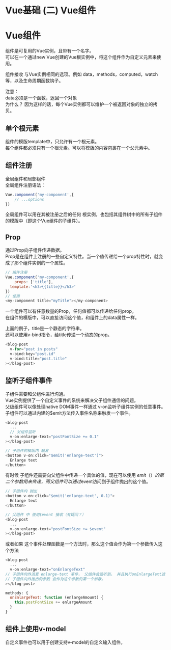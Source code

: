 # Vue基础 (二) Vue组件

<a name="Mbg1d"></a>
# Vue组件
组件是可复用的Vue实例，且带有一个名字。<br />可以在一个通过new Vue创建的Vue根实例中，将这个组件作为自定义元素来使用。

组件接收 与Vue实例相同的选项。例如 data，methods，computed，watch等，以及生命周期函数钩子。

注意：<br />data必须是一个函数，返回一个对象<br />为什么？ 因为这样的话，每个Vue实例都可以维护一个被返回对象的独立的拷贝。
<a name="kkLjN"></a>
## 单个根元素
组件的模版template中，只允许有一个根元素。<br />每个组件都必须只有一个根元素。可以将模版的内容包裹在一个父元素中。

<a name="QObe0"></a>
## 组件注册
全局组件和局部组件<br />全局组件注册语法：

```javascript
Vue.component('my-component',{ 
	// ...options
})
```

全局组件可以用在其被注册之后的任何 根实例，也包括其组件树中的所有子组件的模版中（即这个Vue组件的子组件）。


<a name="fAYtQ"></a>
## Prop
通过Prop向子组件传递数据。<br />Prop是在组件上注册的一些自定义特性。当一个值传递给一个prop特性时，就变成了那个组件实例的一个属性。

```javascript
// 组件注册
Vue.component('my-component',{
	props: ['title'],
  template:'<h3>{{title}}</h3>'
})
// 使用
<my-component title="myTitle"></my-component>

```

一个组件可以有任意数量的Prop，任何值都可以传递给任何prop。<br />在组件的模版中，可以直接访问这个值，和组件上的data属性一样。

上面的例子，title是一个静态的字符串。<br />还可以使用v-bind指令，给title传递一个动态的prop。

```javascript
<blog-post
  v-for="post in posts"
  v-bind:key="post.id"
  v-bind:title="post.title"
></blog-post>
```


<a name="tkgMP"></a>
## 
<a name="MMjWv"></a>
## 监听子组件事件
子组件需要和父组件进行沟通。<br />Vue实例提供了一个自定义事件的系统来解决父子组件通信的问题。<br />父级组件可以像处理native DOM事件一样通过 v-on监听子组件实例的任意事件。<br />子组件可以通过内建的$emit方法传入事件名称来触发一个事件。

```javascript
<blog-post
  ...
  // 父组件监听
  v-on:enlarge-text="postFontSize += 0.1"
></blog-post>
```

```javascript
// 子组件的模版内 触发
<button v-on:click="$emit('enlarge-text')">
  Enlarge text
</button>
```

有时候 子组件还需要向父组件中传递一个具体的值，现在可以使用 $emit（）的第二个参数用来传递，而父组件可以通过$event访问到子组件抛出的这个值。

```javascript
// 子组件内 抛出
<button v-on:click="$emit('enlarge-text', 0.1)">
  Enlarge text
</button>

```

```javascript
// 父组件 中 使用$event 接收（有疑问？）
<blog-post
  ...
  v-on:enlarge-text="postFontSize += $event"
></blog-post>
```

 或者如果 这个事件处理函数是一个方法时，那么这个值会作为第一个参数传入这个方法

```javascript
<blog-post
  ...
  v-on:enlarge-text="onEnlargeText"
// 子组件向外派发 enlarge-text 事件， 父组件会监听到。 并且执行onEnlargeText这个方法。
// 子组件向外抛出的参数 会作为这个参数的第一个参数。
></blog-post>
```

```javascript
methods: {
  onEnlargeText: function (enlargeAmount) {
    this.postFontSize += enlargeAmount
  }
}
```

<a name="bCl0g"></a>
## 组件上使用v-model
自定义事件也可以用于创建支持v-model的自定义输入组件。